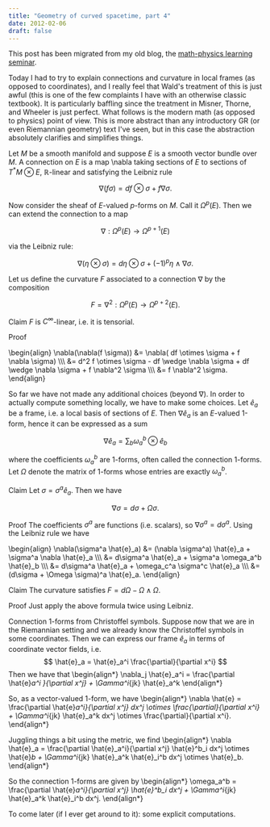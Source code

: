 ```yaml
---
title: "Geometry of curved spacetime, part 4"
date: 2012-02-06
draft: false
---
```


This post has been migrated from my old blog, the [math-physics learning seminar](https://mathphysseminar.blogspot.com/).


Today I had to try to explain connections and curvature in local frames (as opposed to coordinates), and I really feel that Wald's treatment of this is just awful (this is one of the few complaints I have with an otherwise classic textbook). It is particularly baffling since the treatment in Misner, Thorne, and Wheeler is just perfect. What follows is the modern math (as opposed to physics) point of view. This is more abstract than any introductory GR (or even Riemannian geometry) text I've seen, but in this case the abstraction absolutely clarifies and simplifies things.


Let $M$ be a smooth manifold and suppose $E$ is a smooth vector bundle over $M$. A connection on $E$ is a map \nabla taking sections of $E$ to sections of $T^\ast M \otimes E$, $\mathbb{R}$-linear and satisfying the Leibniz rule

$$ \nabla(f\sigma) = df \otimes \sigma + f \nabla \sigma. $$


Now consider the sheaf of $E$-valued $p$-forms on $M$. Call it $\Omega^p(E)$. Then we can extend the connection to a map

$$ \nabla: \Omega^p(E) \to \Omega^{p+1}(E) $$

via the Leibniz rule:

$$ \nabla(\eta \otimes \sigma) = d\eta \otimes \sigma + (-1)^p \eta \wedge \nabla \sigma. $$

Let us define the curvature $F$ associated to a connection $\nabla$ by the composition

$$ F = \nabla^2: \Omega^p(E) \to \Omega^{p+2}(E). $$


Claim $F$ is $C^\infty$-linear, i.e. it is tensorial.


Proof

\\begin{align}
\nabla(\nabla(f \sigma)) &= \nabla( df \otimes \sigma + f \nabla \sigma) \\\\\\
&= d^2 f \otimes \sigma - df \wedge \nabla \sigma + df \wedge \nabla \sigma + f \nabla^2 \sigma \\\\\\
&= f \nabla^2 \sigma.
\\end{align}


So far we have not made any additional choices (beyond $\nabla$). In order to
actually compute something locally, we have to make some choices. Let
$\hat{e}_a$ be a frame, i.e. a local basis of sections of $E$. Then
$\nabla \hat{e}_a$ is an $E$-valued 1-form, hence it can be expressed as a sum

$$ \nabla \hat{e}_a = \sum_b \omega_a^b \otimes \hat{e}_b $$

where the coefficients $\omega_a^b$ are 1-forms, often called the connection
1-forms. Let $\Omega$ denote the matrix of 1-forms whose entries are exactly
$\omega_a^b$.


Claim Let $\sigma = \sigma^a \hat{e}_a$. Then we have

$$ \nabla \sigma = d\sigma + \Omega \sigma. $$


Proof The coefficients $\sigma^a$ are functions (i.e. scalars), so
$\nabla \sigma^a = d\sigma^a$. Using the Leibniz rule we have

\\begin{align}
\nabla(\sigma^a \hat{e}_a) &= (\nabla \sigma^a) \hat{e}_a + \sigma^a \nabla \hat{e}_a \\\\\\
&= d\sigma^a \hat{e}_a + \sigma^a \omega_a^b \hat{e}_b \\\\\\
&= d\sigma^a \hat{e}_a + \omega_c^a \sigma^c \hat{e}_a \\\\\\
&= (d\sigma + \Omega \sigma)^a \hat{e}_a.
\\end{align}


Claim The curvature satisfies $F = d\Omega - \Omega \wedge \Omega$.


Proof Just apply the above formula twice using Leibniz.


Connection 1-forms from Christoffel symbols. Suppose now that we are in the
Riemannian setting and we already know the Christoffel symbols in some
coordinates. Then we can express our frame $\hat{e}_a$ in terms of coordinate
vector fields, i.e.
$$ \hat{e}_a = \hat{e}_a^i \frac{\partial}{\partial x^i} $$
Then we have that
\\begin{align*}
\nabla_j \hat{e}_a^i = \frac{\partial \hat{e}_a^i }{\partial x^j} + \Gamma^i_{jk} \hat{e}_a^k
\\end{align*}

So, as a vector-valued 1-form, we have
\\begin{align*}
\nabla \hat{e} = \frac{\partial \hat{e}_a^i}{\partial x^j} dx^j \otimes \frac{\partial}{\partial x^i} + \Gamma^i_{jk} \hat{e}_a^k dx^j \otimes \frac{\partial}{\partial x^i}.
\\end{align*}

Juggling things a bit using the metric, we find
\\begin{align*}
\nabla \hat{e}_a = \frac{\partial \hat{e}_a^i}{\partial x^j} \hat{e}^b_i dx^j \otimes \hat{e}_b + \Gamma^i_{jk} \hat{e}_a^k \hat{e}_i^b dx^j \otimes \hat{e}_b.
\\end{align*}

So the connection 1-forms are given by
\\begin{align*}
\omega_a^b = \frac{\partial \hat{e}_a^i}{\partial x^j} \hat{e}^b_i dx^j + \Gamma^i_{jk} \hat{e}_a^k \hat{e}_i^b dx^j.
\\end{align*}


To come later (if I ever get around to it): some explicit computations.